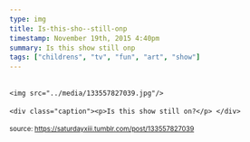 ```yaml
---
type: img
title: Is-this-sho--still-onp
timestamp: November 19th, 2015 4:40pm
summary: Is this show still onp 
tags: ["childrens", "tv", "fun", "art", "show"]
---
```


                
                
                
                                                                                        <img src="../media/133557827039.jpg"/>
                                                                                          <div class="caption"><p>Is this show still on?</p> </div>
                                    
                
                
                
                
                                
<small>source: https://saturdayxiii.tumblr.com/post/133557827039</small>